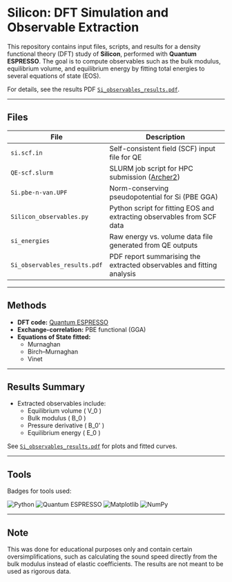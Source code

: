 # Silicon: DFT Simulation and Observable Extraction

This repository contains input files, scripts, and results for a density functional theory (DFT) study of **Silicon**, performed with **Quantum ESPRESSO**. The goal is to compute observables such as the bulk modulus, equilibrium volume, and equilibrium energy by fitting total energies to several equations of state (EOS).  

For details, see the results PDF [`Si_observables_results.pdf`](./Si_observables_results.pdf).

---

## Files

| File                      | Description                                                               |
|---------------------------|---------------------------------------------------------------------------|
| `si.scf.in`               | Self-consistent field (SCF) input file for QE                             |
| `QE-scf.slurm`            | SLURM job script for HPC submission ([Archer2](https://www.archer2.ac.uk))|
| `Si.pbe-n-van.UPF`        | Norm-conserving pseudopotential for Si (PBE GGA)                          |
| `Silicon_observables.py`  | Python script for fitting EOS and extracting observables from SCF data    |
| `si_energies`             | Raw energy vs. volume data file generated from QE outputs                 |
| `Si_observables_results.pdf` | PDF report summarising the extracted observables and fitting analysis  |

---

## Methods

- **DFT code:** [Quantum ESPRESSO](https://www.quantum-espresso.org/)
- **Exchange-correlation:** PBE functional (GGA)
- **Equations of State fitted:**
  - Murnaghan
  - Birch–Murnaghan
  - Vinet

---

## Results Summary

- Extracted observables include:
  - Equilibrium volume \( V_0 \)
  - Bulk modulus \( B_0 \)
  - Pressure derivative \( B_0' \)
  - Equilibrium energy \( E_0 \)

See [`Si_observables_results.pdf`](./Si_observables_results.pdf) for plots and fitted curves.

---

## Tools

Badges for tools used:

![Python](https://img.shields.io/badge/Python-3670A0?style=flat-square&logo=python&logoColor=white)
![Quantum ESPRESSO](https://img.shields.io/badge/Quantum--ESPRESSO-black?style=flat-square&logo=codeforces&logoColor=white)
![Matplotlib](https://img.shields.io/badge/Matplotlib-11557C?style=flat-square&logo=matplotlib&logoColor=white)
![NumPy](https://img.shields.io/badge/NumPy-013243?style=flat-square&logo=numpy&logoColor=white)

---

## Note

This was done for educational purposes only and contain certain oversimplifications, such as calculating the sound speed directly from the bulk modulus instead of elastic coefficients. The results are not meant to be used as rigorous data.

